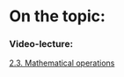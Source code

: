 # On the topic:

### Video-lecture:

[2.3. Mathematical operations](https://go.skillbox.ru/education/course/js/a1c56c55-ec8a-4818-86f9-d3e716e42368/videolesson)
